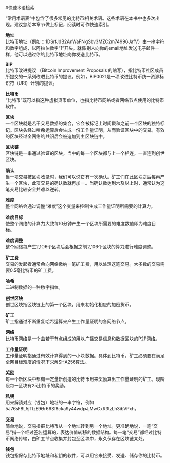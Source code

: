 #快速术语检索

“常用术语表”中包含了很多常见的比特币相关术语。这些术语在本书中也多次出现。建议您给本章节做上标记，阅读时可作快速索引。

**地址**
<br>
比特币地址（例如：1DSrfJdB2AnWaFNgSbv3MZC2m74996JafV）由一串字符和数字组成，以阿拉伯数字“1”开头。就像别人向你的email地址发送电子邮件一样，他可以通过你的比特币地址向你发送比特币。

**BIP**<br>
比特币改进提议 （Bitcoin Improvement Proposals 的缩写），指比特币社区成员所提交的一系列改进比特币的提议。例如，BIP0021是一项改进比特币统一资源标识符（URI）计划的提议。

**比特币**<br>
“比特币”既可以指这种虚拟货币单位，也指比特币网络或者网络节点使用的比特币软件。

**区块**<br>
一个区块就是若干交易数据的集合，它会被标记上时间戳和之前一个区块的独特标记。区块头经过哈希运算后会生成一份工作量证明，从而验证区块中的交易。有效的区块经过全网络的共识后会被追加到主区块链中。

**区块链**<br>
区块链是一串通过验证的区块，当中的每一个区块都与上一个相连，一直连到创世区块。

**确认**<br>
当一项交易被区块收录时，我们可以说它有一次确认。矿工们在此区块之后每再产生一个区块，此项交易的确认数就再加一。当确认数达到六及以上时，通常认为这笔交易比较安全并难以逆转。

**难度**<br>
整个网络会通过调整“难度”这个变量来控制生成工作量证明所需要的计算力。

**难度目标**<br>
使整个网络的计算力大致每10分钟产生一个区块所需要的难度数值即为难度目标。

**难度调整**<br>
整个网络每产生2,106个区块后会根据之前2,106个区块的算力进行难度调整。

**矿工费**<br>
交易的发起者通常会向网络缴纳一笔矿工费，用以处理这笔交易。大多数的交易需要0.5毫比特币的矿工费。

**哈希**<br>
二进制数据的一种数字指纹。

**创世区块**<br>
创世区块指区块链上的第一个区块，用来初始化相应的加密货币。

**矿工**<br>
矿工指通过不断重复哈希运算来产生工作量证明的各网络节点。

**网络**<br>
比特币网络是一个由若干节点组成的用以广播交易信息和数据区块的P2P网络。

**工作量证明**<br>
工作量证明指通过有效计算得到的一小块数据。具体到比特币，矿工必须要在满足全网目标难度的情况下求解SHA256算法。

**奖励**<br>
每一个新区块中都有一定量新创造的比特币用来奖励算出工作量证明的矿工。现阶段每一区块有25比特币的奖励。

**私钥**<br>
用来解锁对应（钱包）地址的一串字符，例如5J76sF8L5jTtzE96r66Sf8cka9y44wdpJjMwCxR3tzLh3ibVPxh。

**交易**<br>
简单地说，交易指把比特币从一个地址转到另一个地址。更准确地说，一笔“交易”指一个经过签名运算的，表达价值转移的数据结构。每一笔“交易”都经过比特币网络传输，由矿工节点收集并封包至区块中，永久保存在区块链某处。

**钱包**<br>
钱包指保存比特币地址和私钥的软件，可以用它来接受、发送、储存你的比特币。
